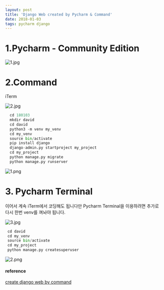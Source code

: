 ```yaml
---
layout: post
title: 'Django Web created by Pycharm & Command'
date: 2018-01-03
tags: pycharm django
---
```


# 1.Pycharm - Community Edition

![1.jpg](http://user-image.logdown.io/user/42937/blog/39533/post/4716406/OX2sU3HlQkuGC86nodOk_1.jpg)

# 2.Command
 iTerm

![2.jpg](http://user-image.logdown.io/user/42937/blog/39533/post/4716406/xhJsDAEITsGm9xdeKXnY_2.jpg)
```Python
  cd 180103
  mkdir david
  cd david
  python3 -m venv my_venv
  cd my_venv
  source bin/activate
  pip install django
  django-admin.py startproject my_project
  cd my_project
  python manage.py migrate
  python manage.py runserver
```
![1.png](http://user-image.logdown.io/user/42937/blog/39533/post/4716406/rCrpZYTs2AW9oaDVBX7Q_1.png)


# 3. Pycharm Terminal
 이어서 계속 iTerm에서 코딩해도 됩니다만 Pycharm Terminal을 이용하려면 추가로 다시 한번 venv를 껴놔야 됩니다.

![3.jpg](http://user-image.logdown.io/user/42937/blog/39533/post/4716406/sFVmeO8vRDWQRmbbZQKZ_3.jpg)
```Python
 cd david
 cd my_venv
 source bin/activate
 cd my_project
 python manage.py createsuperuser
```


![2.png](http://user-image.logdown.io/user/42937/blog/39533/post/4716406/J6Z7hBNCRqC190lDzxjp_2.png)

#### reference
[create django web by command](https://djangogirlstaipei.gitbooks.io/django-girls-taipei-tutorial/content/django/installation.html)
